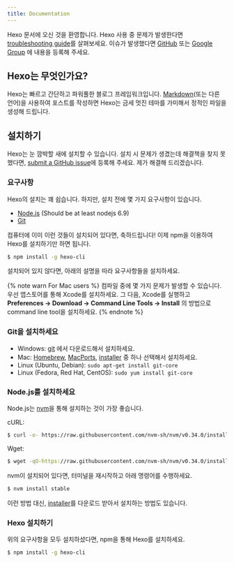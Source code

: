 ```yaml
---
title: Documentation
---
```

Hexo 문서에 오신 것을 환영합니다. Hexo 사용 중 문제가 발생한다면 [troubleshooting guide](troubleshooting.html)를 살펴보세요. 이슈가 발생했다면 [GitHub](https://github.com/hexojs/hexo/issues) 또는 [Google Group](https://groups.google.com/group/hexo) 에 내용을 등록해 주세요.

## Hexo는 무엇인가요?

Hexo는 빠르고 간단하고 파워풀한 블로그 프레임워크입니다. [Markdown](http://daringfireball.net/projects/markdown/)(또는 다른 언어)을 사용하여 포스트를 작성하면 Hexo는 금세 멋진 테마를 가미해서 정적인 파일을 생성해 드립니다.

## 설치하기

Hexo는 눈 깜박할 새에 설치할 수 있습니다. 설치 시 문제가 생겼는데 해결책을 찾지 못했다면, [submit a GitHub issue](https://github.com/hexojs/hexo/issues)에 등록해 주세요. 제가 해결해 드리겠습니다.

### 요구사항

Hexo의 설치는 꽤 쉽습니다. 하지만, 설치 전에 몇 가지 요구사항이 있습니다.

- [Node.js](http://nodejs.org/) (Should be at least nodejs 6.9)
- [Git](http://git-scm.com/)

컴퓨터에 이미 이런 것들이 설치되어 있다면, 축하드립니다! 이제 npm을 이용하여 Hexo를 설치하기만 하면 됩니다.

``` bash
$ npm install -g hexo-cli
```

설치되어 있지 않다면, 아래의 설명을 따라 요구사항들을 설치하세요.

{% note warn For Mac users %}
컴파일 중에 몇 가지 문제가 발생할 수 있습니다. 우선 앱스토어를 통해 Xcode를 설치하세요. 그 다음, Xcode를 실행하고 **Preferences -> Download -> Command Line Tools -> Install** 의 방법으로 command line tool을 설치하세요.
{% endnote %}

### Git을 설치하세요

- Windows: [git](https://git-scm.com/download/win) 에서 다운로드해서 설치하세요.
- Mac: [Homebrew](http://mxcl.github.com/homebrew/), [MacPorts](http://www.macports.org/), [installer](http://sourceforge.net/projects/git-osx-installer/) 중 하나 선택해서 설치하세요.
- Linux (Ubuntu, Debian): `sudo apt-get install git-core`
- Linux (Fedora, Red Hat, CentOS): `sudo yum install git-core`

### Node.js를 설치하세요

Node.js는 [nvm](https://github.com/nvm-sh/nvm)을 통해 설치하는 것이 가장 좋습니다.

cURL:

``` bash
$ curl -o- https://raw.githubusercontent.com/nvm-sh/nvm/v0.34.0/install.sh | sh
```

Wget:

``` bash
$ wget -qO-https://raw.githubusercontent.com/nvm-sh/nvm/v0.34.0/install.sh | sh
```

nvm이 설치되어 있다면, 터미널을 재시작하고 아래 명령어를 수행하세요.

``` bash
$ nvm install stable
```

이런 방법 대신, [installer](http://nodejs.org/)를 다운로드 받아서 설치하는 방법도 있습니다.

### Hexo 설치하기

위의 요구사항을 모두 설치하셨다면, npm을 통해 Hexo를 설치하세요.

``` bash
$ npm install -g hexo-cli
```
